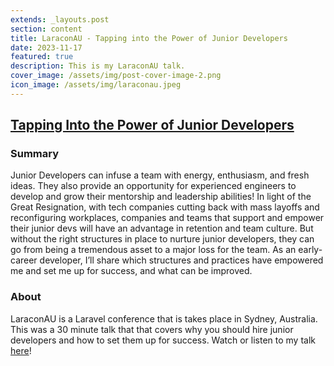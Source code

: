 ```yaml
---
extends: _layouts.post
section: content
title: LaraconAU - Tapping into the Power of Junior Developers
date: 2023-11-17
featured: true
description: This is my LaraconAU talk.
cover_image: /assets/img/post-cover-image-2.png
icon_image: /assets/img/laraconau.jpeg
---
```


<h2><a href="https://www.youtube.com/watch?v=-XTNIehN4mU&t=43s">Tapping Into the Power of Junior Developers</a></h2>

<h3>Summary</h3>
Junior Developers can infuse a team with energy, enthusiasm, and fresh ideas. They also provide an opportunity for experienced engineers to develop and grow their mentorship and leadership abilities! In light of the Great Resignation, with tech companies cutting back with mass layoffs and reconfiguring workplaces, companies and teams that support and empower their junior devs will have an advantage in retention and team culture. But without the right structures in place to nurture junior developers, they can go from being a tremendous asset to a major loss for the team. As an early-career developer, I’ll share which structures and practices have empowered me and set me up for success, and what can be improved.

<h3>About</h3>
LaraconAU is a Laravel conference that is takes place in Sydney, Australia. This was a 30 minute talk that that covers why you should hire junior developers and how to set them up for success. Watch or listen to my talk <a href="https://www.youtube.com/watch?v=-XTNIehN4mU&t=43s">here</a>!
